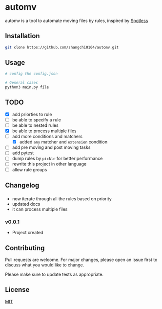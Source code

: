 # automv

automv is a tool to automate moving files by rules, inspired by [Spotless](https://lightpillar.com/spotless.html)

## Installation

```bash
git clone https://github.com/zhangchi0104/automv.git
```

## Usage

```bash
# config the config.json

# General cases
python3 main.py file
```

## TODO

- [X] add priorties to rule
- [ ] be able to specify a rule
- [ ] be able to nested rules
- [X] be able to process multiple files
- [ ] add more conditions and matchers 
    - [X] added `any` matcher and `extension` condition
- [ ] add pre moving and post moving tasks
- [ ] add pytest 
- [ ] dump rules by `pickle` for better performance
- [ ] rewrite this project in other language
- [ ] allow rule groups

## Changelog
###
- now iterate through all the rules based on priority
- updated docs
- it can process multiple files

### v0.0.1 
- Project created 

## Contributing
Pull requests are welcome. For major changes, please open an issue first to discuss what you would like to change.

Please make sure to update tests as appropriate.

## License
[MIT](https://choosealicense.com/licenses/mit/)